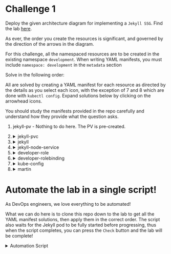 # Challenge 1

Deploy the given architecture diagram for implementing a `Jekyll SSG`. Find the lab [here](https://kodekloud.com/topic/kubernetes-challenge-1/).


As ever, the order you create the resources is significant, and governed by the direction of the arrows in the diagram.

For this challenge, all the namespaced resources are to be created in the existing namespace `development`. When writing YAML manifests, you must include `namespace: development` in the `metadata` section

Solve in the following order:

All are solved by creating a YAML manifest for each resource as directed by the details as you select each icon, with the exception of 7 and 8 which are done with `kubectl config`. Expand solutions below by clicking on the arrowhead icons.

You should study the manifests provided in the repo carefully and understand how they provide what the question asks.

1. jekyll-pv - Nothing to do here. The PV is pre-created.
1.  <details>
    <summary>jekyll-pvc</summary>

    Apply the [manifest](./jekyll-pvc.yaml)

    </details>

1.  <details>
    <summary>jekyll</summary>

    Apply the [manifest](./jekyll-pod.yaml)

    The pod will take at least 30 seconds to initialize.

    </details>

1.  <details>
    <summary>jekyll-node-service</summary>

    Apply the [manifest](./jekyll-node-service.yaml)

    </details>

1.  <details>
    <summary>developer-role</summary>

    Apply the [manifest](./developer-role.yaml)

    </details>

1.  <details>
    <summary>developer-rolebinding</summary>

    Apply the [manifest](./developer-rolebinding.yaml)

    </details>

1.  <details>
    <summary>kube-config</summary>

    ```bash
    kubectl config set-credentials martin --client-certificate ./martin.crt --client-key ./martin.key
    kubectl config set-context developer --cluster kubernetes --user martin
    ```

    </details>

1.  <details>
    <summary>martin</summary>

    ```bash
    kubectl config use-context developer
    ```

    </details>

# Automate the lab in a single script!

As DevOps engineers, we love everything to be automated!

What we can do here is to clone this repo down to the lab to get all the YAML manifest solutions, then apply them in the correct order. The script also waits for the Jekyll pod to be fully started before progressing, thus when the script completes, you can press the `Check` button and the lab will be complete!

<details>
<summary>Automation Script</summary>

Paste this entire script to the lab terminal, sit back and enjoy!

```bash
{
    # Clone this repo to get the manifests
    git clone --depth 1 https://github.com/kodekloudhub/kubernetes-challenges.git

    ### PVC
    kubectl apply -f kubernetes-challenges/challenge-1/jekyll-pvc.yaml

    ### POD
    kubectl apply -f kubernetes-challenges/challenge-1/jekyll-pod.yaml

    # Wait for pod to be running
    echo "Waiting for Jekyll pod to be running. If it remains pending for more than 2 minutes, there may be an issue. Press CTRL-C and check the pod."

    phase="Pending"
    while [ "$phase" = "Pending" ]
    do
        sleep 2
        phase=$(kubectl get pod -n development jekyll -o jsonpath='{.status.phase}')
        echo "Pod status: $phase"
    done

    if [ "$phase" = "Running" ]
    then
        ### Service
        kubectl apply -f kubernetes-challenges/challenge-1/jekyll-node-service.yaml

        ### Role
        kubectl apply -f kubernetes-challenges/challenge-1/developer-role.yaml

        ## RoleBinding
        kubectl apply -f kubernetes-challenges/challenge-1/developer-rolebinding.yaml

        ## Martin

        kubectl config set-credentials martin --client-certificate ./martin.crt --client-key ./martin.key
        kubectl config set-context developer --cluster kubernetes --user martin

        ## kube-config

        kubectl config use-context developer

        echo -e "\n\nAutomation complete! Press the Check button.\n"
    else
        echo "The pod did not start correctly. Please reload the lab and try again."
        echo "If the issue persists, please report it in Slack in kubernetes-challenges channel"
        echo "https://kodekloud.slack.com/archives/C02LS58EGQ4"
        cd ~
    fi
}

```

</details>






